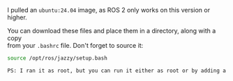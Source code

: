 I pulled an `ubuntu:24.04` image, as ROS 2 only works on this version or higher.

You can download these files and place them in a directory, along with a copy  
from your `.bashrc` file. Don't forget to source it:

```bash
source /opt/ros/jazzy/setup.bash

PS: I ran it as root, but you can run it either as root or by adding a user, like ros_jazzy
